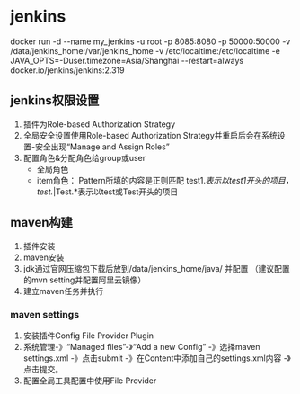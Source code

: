 # jenkins 
docker run -d --name my_jenkins -u root -p 8085:8080 -p 50000:50000 -v /data/jenkins_home:/var/jenkins_home -v /etc/localtime:/etc/localtime -e JAVA_OPTS=-Duser.timezone=Asia/Shanghai --restart=always docker.io/jenkins/jenkins:2.319


## jenkins权限设置
1. 插件为Role-based Authorization Strategy
2. 全局安全设置使用Role-based Authorization Strategy并重启后会在系统设置-安全出现“Manage and Assign Roles”
3. 配置角色&分配角色给group或user
   * 全局角色
   * item角色： Pattern所填的内容是正则匹配 test1.*表示以test1开头的项目，test.*|Test.*表示以test或Test开头的项目

## maven构建
1. 插件安装
2. maven安装
3. jdk通过官网压缩包下载后放到/data/jenkins_home/java/ 并配置  （建议配置的mvn setting并配置阿里云镜像）
4. 建立maven任务并执行


### maven settings
1. 安装插件Config File Provider Plugin
2. 系统管理-》“Managed files”-》“Add a new Config” -》选择maven settings.xml  -》点击submit -》在Content中添加自己的settings.xml内容 -》点击提交。
3. 配置全局工具配置中使用File Provider